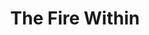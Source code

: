 ---
title: "The Fire Within"
year: 1963
rating: 4.5
stars: "★★★★½"
rewatched: false
permalink: "the-fire-within"
watched_on: 2023-07-03
---